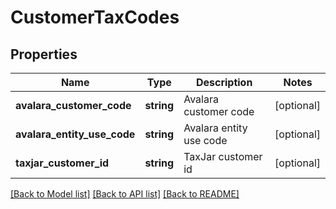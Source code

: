 # CustomerTaxCodes

## Properties
Name | Type | Description | Notes
------------ | ------------- | ------------- | -------------
**avalara_customer_code** | **string** | Avalara customer code | [optional] 
**avalara_entity_use_code** | **string** | Avalara entity use code | [optional] 
**taxjar_customer_id** | **string** | TaxJar customer id | [optional] 

[[Back to Model list]](../README.md#documentation-for-models) [[Back to API list]](../README.md#documentation-for-api-endpoints) [[Back to README]](../README.md)


